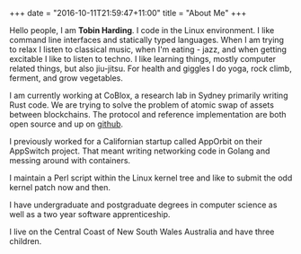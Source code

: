 +++
date = "2016-10-11T21:59:47+11:00"
title = "About Me"
+++

Hello people, I am **Tobin Harding**. I code in the Linux environment. I like
command line interfaces and statically typed languages. When I am trying to
relax I listen to classical music, when I'm eating - jazz, and when getting
excitable I like to listen to techno.  I like learning things, mostly computer
related things, but also jiu-jitsu. For health and giggles I do yoga, rock
climb, ferment, and grow vegetables.

I am currently working at CoBlox, a research lab in Sydney primarily writing
Rust code.  We are trying to solve the problem of atomic swap of assets between
blockchains.  The protocol and reference implementation are both open source and
up on [github](https://github.com/comit-network/).

I previously worked for a Californian startup called AppOrbit on their AppSwitch
project.  That meant writing networking code in Golang and messing around with
containers.

I maintain a Perl script within the Linux kernel tree and like to submit the odd
kernel patch now and then.

I have undergraduate and postgraduate degrees in computer science as well as a
two year software apprenticeship.

I live on the Central Coast of New South Wales Australia and have three
children.



